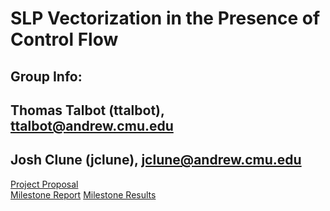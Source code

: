 # SLP Vectorization in the Presence of Control Flow

## Group Info: 
## Thomas Talbot (ttalbot), ttalbot@andrew.cmu.edu
## Josh Clune (jclune), jclune@andrew.cmu.edu
[Project Proposal](https://github.com/ttalbot-cmu/ttalbot-cmu.github.io/blob/main/Optimizing_Compilers_Project_Proposal.pdf)  
[Milestone Report](https://github.com/ttalbot-cmu/ttalbot-cmu.github.io/blob/main/Optimizing_Compilers_Milestone_Report.pdf)
[Milestone Results](https://github.com/ttalbot-cmu/ttalbot-cmu.github.io/tree/main/milestone_results)

